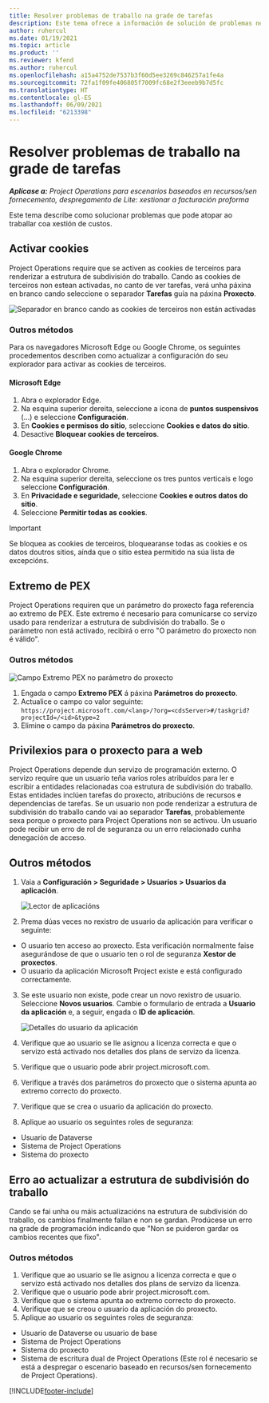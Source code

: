 ```yaml
---
title: Resolver problemas de traballo na grade de tarefas
description: Este tema ofrece a información de solución de problemas necesaria cando se traballa na grade de tarefas.
author: ruhercul
ms.date: 01/19/2021
ms.topic: article
ms.product: ''
ms.reviewer: kfend
ms.author: ruhercul
ms.openlocfilehash: a15a4752de7537b3f60d5ee3269c846257a1fe4a
ms.sourcegitcommit: 72fa1f09fe406805f7009fc68e2f3eeeb9b7d5fc
ms.translationtype: HT
ms.contentlocale: gl-ES
ms.lasthandoff: 06/09/2021
ms.locfileid: "6213398"
---
```

# <a name="troubleshoot-working-in-the-task-grid"></a>Resolver problemas de traballo na grade de tarefas 

_**Aplícase a:** Project Operations para escenarios baseados en recursos/sen fornecemento, despregamento de Lite: xestionar a facturación proforma_

Este tema describe como solucionar problemas que pode atopar ao traballar coa xestión de custos.

## <a name="enable-cookies"></a>Activar cookies

Project Operations require que se activen as cookies de terceiros para renderizar a estrutura de subdivisión do traballo. Cando as cookies de terceiros non estean activadas, no canto de ver tarefas, verá unha páxina en branco cando seleccione o separador **Tarefas** guía na páxina **Proxecto**.

![Separador en branco cando as cookies de terceiros non están activadas](media/blankschedule.png)


### <a name="workaround"></a>Outros métodos
Para os navegadores Microsoft Edge ou Google Chrome, os seguintes procedementos describen como actualizar a configuración do seu explorador para activar as cookies de terceiros.

#### <a name="microsoft-edge"></a>Microsoft Edge

1. Abra o explorador Edge.
2. Na esquina superior dereita, seleccione a icona de **puntos suspensivos** (...) e seleccione **Configuración**.
3. En **Cookies e permisos do sitio**, seleccione **Cookies e datos do sitio**.
4. Desactive **Bloquear cookies de terceiros**.

#### <a name="google-chrome"></a>Google Chrome

1. Abra o explorador Chrome.
2. Na esquina superior dereita, seleccione os tres puntos verticais e logo seleccione **Configuración**.
3. En **Privacidade e seguridade**, seleccione **Cookies e outros datos do sitio**.
4. Seleccione **Permitir todas as cookies**.

> [!IMPORTANT]
> Se bloquea as cookies de terceiros, bloquearanse todas as cookies e os datos doutros sitios, aínda que o sitio estea permitido na súa lista de excepcións.

## <a name="pex-endpoint"></a>Extremo de PEX

Project Operations requiren que un parámetro do proxecto faga referencia ao extremo de PEX. Este extremo é necesario para comunicarse co servizo usado para renderizar a estrutura de subdivisión do traballo. Se o parámetro non está activado, recibirá o erro "O parámetro do proxecto non é válido". 

### <a name="workaround"></a>Outros métodos
 ![Campo Extremo PEX no parámetro do proxecto](media/projectparameter.png)

1. Engada o campo **Extremo PEX** á páxina **Parámetros do proxecto**.
2. Actualice o campo co valor seguinte: `https://project.microsoft.com/<lang>/?org=<cdsServer>#/taskgrid?projectId=/<id>&type=2`
3. Elimine o campo da páxina **Parámetros do proxecto**.

## <a name="privileges-for-project-for-the-web"></a>Privilexios para o proxecto para a web

Project Operations depende dun servizo de programación externo. O servizo require que un usuario teña varios roles atribuídos para ler e escribir a entidades relacionadas coa estrutura de subdivisión do traballo. Estas entidades inclúen tarefas do proxecto, atribucións de recursos e dependencias de tarefas. Se un usuario non pode renderizar a estrutura de subdivisión do traballo cando vai ao separador **Tarefas**, probablemente sexa porque o proxecto para Project Operations non se activou. Un usuario pode recibir un erro de rol de seguranza ou un erro relacionado cunha denegación de acceso.


## <a name="workaround"></a>Outros métodos

1. Vaia a **Configuración > Seguridade > Usuarios > Usuarios da aplicación**.  

   ![Lector de aplicacións](media/applicationuser.jpg)
   
2. Prema dúas veces no rexistro de usuario da aplicación para verificar o seguinte:

 - O usuario ten acceso ao proxecto. Esta verificación normalmente faise asegurándose de que o usuario ten o rol de seguranza **Xestor de proxectos**.
 - O usuario da aplicación Microsoft Project existe e está configurado correctamente.
 
3. Se este usuario non existe, pode crear un novo rexistro de usuario. Seleccione **Novos usuarios**. Cambie o formulario de entrada a **Usuario da aplicación** e, a seguir, engada o **ID de aplicación**.

   ![Detalles do usuario da aplicación](media/applicationuserdetails.jpg)

4. Verifique que ao usuario se lle asignou a licenza correcta e que o servizo está activado nos detalles dos plans de servizo da licenza.
5. Verifique que o usuario pode abrir project.microsoft.com.
6. Verifique a través dos parámetros do proxecto que o sistema apunta ao extremo correcto do proxecto.
7. Verifique que se crea o usuario da aplicación do proxecto.
8. Aplique ao usuario os seguintes roles de seguranza:

  - Usuario de Dataverse
  - Sistema de Project Operations
  - Sistema do proxecto

## <a name="error-when-updating-the-work-breakdown-structure"></a>Erro ao actualizar a estrutura de subdivisión do traballo

Cando se fai unha ou máis actualizacións na estrutura de subdivisión do traballo, os cambios finalmente fallan e non se gardan. Prodúcese un erro na grade de programación indicando que "Non se puideron gardar os cambios recentes que fixo".

### <a name="workaround"></a>Outros métodos

1. Verifique que ao usuario se lle asignou a licenza correcta e que o servizo está activado nos detalles dos plans de servizo da licenza.
2. Verifique que o usuario pode abrir project.microsoft.com.
3. Verifique que o sistema apunta ao extremo correcto do proxecto.
4. Verifique que se creou o usuario da aplicación do proxecto.
5. Aplique ao usuario os seguintes roles de seguranza:
  
  - Usuario de Dataverse ou usuario de base
  - Sistema de Project Operations
  - Sistema do proxecto
  - Sistema de escritura dual de Project Operations (Este rol é necesario se está a despregar o escenario baseado en recursos/sen fornecemento de Project Operations).


[!INCLUDE[footer-include](../includes/footer-banner.md)]
